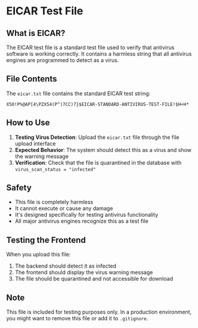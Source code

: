 # EICAR Test File

## What is EICAR?

The EICAR test file is a standard test file used to verify that antivirus software is working correctly. It contains a harmless string that all antivirus engines are programmed to detect as a virus.

## File Contents

The `eicar.txt` file contains the standard EICAR test string:
```
X5O!P%@AP[4\PZX54(P^)7CC)7}$EICAR-STANDARD-ANTIVIRUS-TEST-FILE!$H+H*
```

## How to Use

1. **Testing Virus Detection**: Upload the `eicar.txt` file through the file upload interface
2. **Expected Behavior**: The system should detect this as a virus and show the warning message
3. **Verification**: Check that the file is quarantined in the database with `virus_scan_status = "infected"`

## Safety

- This file is completely harmless
- It cannot execute or cause any damage
- It's designed specifically for testing antivirus functionality
- All major antivirus engines recognize this as a test file

## Testing the Frontend

When you upload this file:
1. The backend should detect it as infected
2. The frontend should display the virus warning message
3. The file should be quarantined and not accessible for download

## Note

This file is included for testing purposes only. In a production environment, you might want to remove this file or add it to `.gitignore`.
